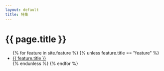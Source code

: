 ```yaml
---
layout: default
title: 特集
---
```

<!-- Feature -->
<h1>{{ page.title }}</h1>

<ul>
{% for feature in site.feature %}
   {% unless feature.title == "feature" %}
  <li><a href="{{ site.url }}{{ feature.url }}">{{ feature.title }}</a></li>
  {% endunless %}
{% endfor %}
</ul>
